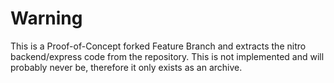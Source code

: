 # Warning
This is a Proof-of-Concept forked Feature Branch and extracts the nitro backend/express code from the repository.
This is not implemented and will probably never be, therefore it only exists as an archive.
